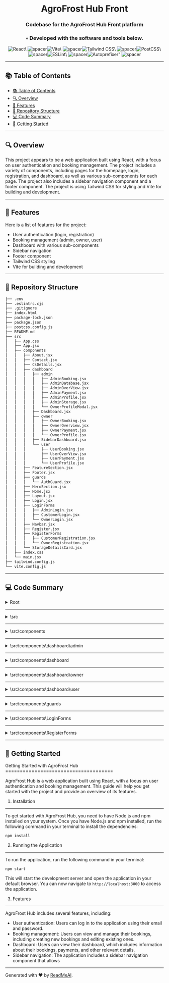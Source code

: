 
  <div align="center">
  <h1 align="center">AgroFrost Hub Front</h1>
  <h3>Codebase for the AgroFrost Hub Front platform</h3>
  <h3>◦ Developed with the software and tools below.</h3>
  <p align="center"><img src="https://img.shields.io/badge/-React-004E89?logo=React&style=flat" alt='React\' />
<img src="https://via.placeholder.com/1/0000/00000000" alt="spacer" /><img src="https://img.shields.io/badge/-Vite-004E89?logo=Vite&style=flat" alt='Vite\' />
<img src="https://via.placeholder.com/1/0000/00000000" alt="spacer" /><img src="https://img.shields.io/badge/-Tailwind%20CSS-004E89?logo=Tailwind%20CSS&style=flat" alt='Tailwind CSS\' />
<img src="https://via.placeholder.com/1/0000/00000000" alt="spacer" /><img src="https://img.shields.io/badge/-PostCSS-004E89?logo=PostCSS&style=flat" alt='PostCSS\' />
<img src="https://via.placeholder.com/1/0000/00000000" alt="spacer" /><img src="https://img.shields.io/badge/-ESLint-004E89?logo=ESLint&style=flat" alt='ESLint\' />
<img src="https://via.placeholder.com/1/0000/00000000" alt="spacer" /><img src="https://img.shields.io/badge/-Autoprefixer-004E89?logo=Autoprefixer&style=flat" alt='Autoprefixer"' />
<img src="https://via.placeholder.com/1/0000/00000000" alt="spacer" />
  </p>
  </div>
  
  ---
  ## 📚 Table of Contents
  - [📚 Table of Contents](#-table-of-contents)
  - [🔍 Overview](#-overview)
  - [🌟 Features](#-features)
  - [📁 Repository Structure](#-repository-structure)
  - [💻 Code Summary](#-code-summary)
  - [🚀 Getting Started](#-getting-started)
  
  ---
  
  
  ## 🔍 Overview

 This project appears to be a web application built using React, with a focus on user authentication and booking management. The project includes a variety of components, including pages for the homepage, login, registration, and dashboard, as well as various sub-components for each page. The project also includes a sidebar navigation component and a footer component. The project is using Tailwind CSS for styling and Vite for building and development.

---

## 🌟 Features

 Here is a list of features for the project:<br>
* User authentication (login, registration)
* Booking management (admin, owner, user)
* Dashboard with various sub-components
* Sidebar navigation
* Footer component
* Tailwind CSS styling
* Vite for building and development

---

## 📁 Repository Structure

```sh
├── .env
├── .eslintrc.cjs
├── .gitignore
├── index.html
├── package-lock.json
├── package.json
├── postcss.config.js
├── README.md
├── src
│   ├── App.css
│   ├── App.jsx
│   ├── components
│   │   ├── About.jsx
│   │   ├── Contact.jsx
│   │   ├── CsDetails.jsx
│   │   ├── dashboard
│   │   │   ├── admin
│   │   │   │   ├── AdminBooking.jsx
│   │   │   │   ├── AdminDatabase.jsx
│   │   │   │   ├── AdminOverView.jsx
│   │   │   │   ├── AdminPayment.jsx
│   │   │   │   ├── AdminProfile.jsx
│   │   │   │   ├── AdminStorage.jsx
│   │   │   │   └── OwnerProfileModal.jsx
│   │   │   ├── Dashboard.jsx
│   │   │   ├── owner
│   │   │   │   ├── OwnerBooking.jsx
│   │   │   │   ├── OwnerOverview.jsx
│   │   │   │   ├── OwnerPayment.jsx
│   │   │   │   └── OwnerProfile.jsx
│   │   │   ├── SidebarDashboard.jsx
│   │   │   └── user
│   │   │       ├── UserBooking.jsx
│   │   │       ├── UserOverView.jsx
│   │   │       ├── UserPayment.jsx
│   │   │       └── UserProfile.jsx
│   │   ├── FeatureSection.jsx
│   │   ├── Footer.jsx
│   │   ├── guards
│   │   │   └── AuthGuard.jsx
│   │   ├── HeroSection.jsx
│   │   ├── Home.jsx
│   │   ├── Layout.jsx
│   │   ├── Login.jsx
│   │   ├── LoginForms
│   │   │   ├── AdminLogin.jsx
│   │   │   ├── CustomerLogin.jsx
│   │   │   └── OwnerLogin.jsx
│   │   ├── Navbar.jsx
│   │   ├── Register.jsx
│   │   ├── RegisterForms
│   │   │   ├── CustomerRegistration.jsx
│   │   │   └── OwnerRegistration.jsx
│   │   └── StorageDetailsCard.jsx
│   ├── index.css
│   └── main.jsx
├── tailwind.config.js
└── vite.config.js

```

---

## 💻 Code Summary

<details><summary>Root</summary>

| File | Summary |
| ---- | ------- |
| postcss.config.js |  The code defines a JavaScript object with a `plugins` property that contains two plugins: `tailwindcss` and `autoprefixer`. |
| tailwind.config.js |  The code defines a Tailwind CSS configuration file that specifies the content to be processed, the theme colors and extend options, and the plugins to be used. |
| vite.config.js |  The code defines a Vite configuration file that imports the React plugin, sets up environment variables for the project, and defines a custom define function to stringify environment variables. |

</details>

---

<details><summary>\src</summary>

| File | Summary |
| ---- | ------- |
| App.jsx |  The code defines a React application that uses the `react-router-dom` library to manage client-side routing. It includes several routes for different pages, including a home page, a login page, a register page, and a dashboard page with subroutes for various features such as profile, bookings, payments, and overview. The code also includes a guard component called `AuthGuard` that checks the user's role before rendering certain components. |
| main.jsx |  The code creates a React application by rendering the App component in the root element of the HTML document. |

</details>

---

<details><summary>\src\components</summary>

| File | Summary |
| ---- | ------- |
| About.jsx |  The code defines a React component called About that renders an about section with a left and right column, featuring an image and some text content. |
| Contact.jsx |  The code is a React component that renders a contact form with name, email, and message fields. When the form is submitted, it sends an HTTP POST request to an API endpoint with the form data, and displays a success or error message using the `toast` library. |
| CsDetails.jsx |  The code is a React component that displays details of a storage unit, including its name, area, capacity, timings, and price. It also includes a booking modal that allows users to make a reservation for the storage unit. The component uses the `useParams` hook from `react-router-dom` to retrieve the ID of the storage unit from the URL, and the `useState` hook to manage the state of the form data and the booking modal. The component also uses the `axios` library to make API requests to fetch the storage unit details and save payment details. |
| FeatureSection.jsx |  The code defines a React component called FeatureSection that renders a section with three features, each represented by an image and a brief description. |
| Footer.jsx |  The code defines a React component called Footer that renders a footer element with a red background, containing links to the About Us, Contact Us, and Privacy Policy pages. |
| HeroSection.jsx |  The code defines a React component called HeroSection that renders a hero section with a title, description, and image. |
| Home.jsx |  The code defines a React component named `Home` that renders a series of other components, including a hero section, storage details card, feature section, about section, and contact section. |
| Layout.jsx |  The code defines a React component called Layout that renders a Navbar, its child components, and a Footer. |
| Login.jsx |  The code defines a React component called LoginTabs that renders three login forms (Customer, Owner, and Admin) in separate tabs. The active tab is determined by the activeTab state variable, which is set to customer by default. The component also includes an image on desktop screens but not on mobile. |
| Navbar.jsx |  The code defines a React component that renders a navigation bar with a logo, links to different pages, and a dropdown menu for mobile devices. It also includes a sidebar for mobile devices that displays the same links as the dropdown menu. |
| Register.jsx |  The code defines a React component called Register that renders two registration forms, one for customers and one for owners, using the `useState` hook to manage the active tab. |
| StorageDetailsCard.jsx |  The code is a React component that displays a list of storage units, including their name, address, price, and booking button. It also includes a search bar and a toggle button to sort the storage units by price (high to low or low to high). The component fetches data from an API endpoint using axios and uses the `useState` hook to manage state variables such as the search term, sort order, and filtered and sorted data. |

</details>

---

<details><summary>\src\components\dashboard\admin</summary>

| File | Summary |
| ---- | ------- |
| AdminBooking.jsx |  The code is a React component that displays a list of bookings, with filters to search for specific bookings based on various criteria such as booking ID, customer ID, CS ID, check-in date, and check-out date. The component fetches the booking data from an API endpoint using Axios, and then filters the data based on the user's input. The filtered data is then displayed in a grid layout. |
| AdminDatabase.jsx |  The code fetches customer and owner data from an API endpoint, displays it in a table, and allows the user to filter the data by searching for specific values. |
| AdminOverView.jsx |  The code is a React component that displays various statistics and charts related to an admin's overview, including booking count, customer count, approved storage, not approved storage, and total owners. It also displays a pie chart, bar charts for booking and payment data, and a doughnut chart for count data. The component uses the react-toastify library to display error messages if any occur during API calls. |
| AdminPayment.jsx |  The code is a React component that displays a list of payments, with the ability to filter the list by various criteria such as payment ID, booking ID, CS ID, customer ID, and payment date. The component uses the `axios` library to fetch data from an API endpoint, and the `react-toastify` library to display error messages. |
| AdminProfile.jsx |  The code is a React component that displays a form for an admin to update their personal information, including their full name, email, contact number, address, and account type. The form is fetched from an API endpoint using Axios, and the data is stored in state using the `useState` hook. The component also includes a Save button that updates the data in the API when clicked. |
| AdminStorage.jsx |  The code is a React component that displays a list of storage units, both approved and not approved, along with their details and actions. It also includes a modal for viewing the owner's profile. |
| OwnerProfileModal.jsx |  The code defines a React component called OwnerProfileModal that renders a modal window with the owner's profile information. |

</details>

---

<details><summary>\src\components\dashboard</summary>

| File | Summary |
| ---- | ------- |
| Dashboard.jsx |  The code defines a React component called Dashboard that renders a sidebar and a main content area, using the `Outlet` component from react-router-dom to render the current route's content. |
| SidebarDashboard.jsx |  The code defines a React component that renders a sidebar for a dashboard, with various links and buttons to navigate between different pages. It uses the `react-toastify` library to display toast notifications, and the `react-router-dom` library to manage routing. The component fetches user data from local storage and updates the state when the user's ID changes. It also handles window resizing and outside clicks to close the sidebar on mobile devices. |

</details>

---

<details><summary>\src\components\dashboard\owner</summary>

| File | Summary |
| ---- | ------- |
| OwnerBooking.jsx |  The code fetches booking data from an API endpoint and displays it on the screen, allowing the user to filter the data by various criteria such as booking ID, customer ID, CS ID, check-in date, and check-out date. |
| OwnerOverview.jsx |  The code is a React component that displays various charts and statistics related to a user's cold storage profile, including booking count, last booking, and last payment. It fetches data from an API endpoint using axios and Chart.js, and displays the data in a bar chart and line chart format. |
| OwnerPayment.jsx |  The code is a React component that displays a list of payments for an owner, with the ability to filter the payments based on various criteria such as payment ID, booking ID, CS ID, customer ID, and payment date. The component fetches the payments data from an API endpoint using Axios, and then filters the data based on the user's input. It also displays a toast message if there is an error while fetching the data. |
| OwnerProfile.jsx |  The code in the provided snippet is a React component that renders a profile page for an owner, allowing them to view and update their personal information and storage details. It uses the `axios` library to make API requests to a backend server, and it also uses the `react-toastify` library to display toast messages. The component fetches data from the backend using the `fetchProfile` and `fetchColdStorageProfile` functions, which are called in the `useEffect` hook with the `user?.id` dependency. The component then updates the state of the form data and cold storage data using the `handleInputChange`, `handleColdStorageInputChange`, and `handleColdStorageTimeChange` functions, respectively. Finally, the component renders a form and a table to display the user's profile information and storage details, and it includes buttons to save changes and upload images. |

</details>

---

<details><summary>\src\components\dashboard\user</summary>

| File | Summary |
| ---- | ------- |
| UserBooking.jsx |  The code fetches booking data from an API endpoint using Axios, and displays it in a table with filters for booking ID, customer ID, CS ID, check-in date, and check-out date. The filters are applied to the booking data using the `filter` method, and the filtered data is displayed in a grid layout. |
| UserOverView.jsx |  The code is a React component that displays a dashboard for a user, including some basic statistics and charts. It fetches data from an API endpoint using axios and stores it in the component's state. The component also includes a toast notification system using react-toastify. |
| UserPayment.jsx |  The code is a React component that displays a list of payments made by a user, along with filters to search for specific payments based on their ID, booking ID, CS ID, customer ID, and payment date. The component fetches the payments data from an API endpoint using Axios, and then filters the data based on the user's input. |
| UserProfile.jsx |  The code is a React component that displays a user's profile information, including their name, email, contact number, and address. It also allows the user to edit their profile information and save it back to the server. |

</details>

---

<details><summary>\src\components\guards</summary>

| File | Summary |
| ---- | ------- |
| AuthGuard.jsx |  The code defines a React component called AuthGuard that checks if the user is logged in and has the required role to access certain pages. If the user is not logged in or does not have the required role, they are redirected to the login page. |

</details>

---

<details><summary>\src\components\LoginForms</summary>

| File | Summary |
| ---- | ------- |
| AdminLogin.jsx |  The code defines a React component for an admin login form, which allows the user to enter their email and password and click a button to log in. The component uses the `axios` library to make a POST request to the server with the entered credentials, and displays a success or error message based on the response from the server. |
| CustomerLogin.jsx |  The code defines a React component for customer login, which includes a form with email and password fields, a submit button, and a toast notification system using react-toastify. The component also uses axios for HTTP requests and localStorage for storing the user's token and data. |
| OwnerLogin.jsx |  The code defines a React component for an owner login form, which allows the user to enter their email and password and click the Login button to authenticate. The component uses the `axios` library to make a POST request to the server with the entered credentials, and displays a success or error message using `react-toastify`. |

</details>

---

<details><summary>\src\components\RegisterForms</summary>

| File | Summary |
| ---- | ------- |
| CustomerRegistration.jsx |  The code is a React component that renders a form for customer registration, with input fields for full name, email, contact number, address, password, and confirm password. The form submits to an API endpoint using Axios, and displays a success or error message using React Toastify. |
| OwnerRegistration.jsx |  The code defines a React component for owner registration, which includes a form for inputting personal information and a file input for uploading a QR code. The form data is sent to the server using Axios, and the response is displayed as a toast notification. |

</details>

---

## 🚀 Getting Started

 Getting Started with AgroFrost Hub<br>=====================================

AgroFrost Hub is a web application built using React, with a focus on user authentication and booking management. This guide will help you get started with the project and provide an overview of its features.

1. Installation
----------------

To get started with AgroFrost Hub, you need to have Node.js and npm installed on your system. Once you have Node.js and npm installed, run the following command in your terminal to install the dependencies:
```
npm install
```
2. Running the Application
-------------------------

To run the application, run the following command in your terminal:
```
npm start
```
This will start the development server and open the application in your default browser. You can now navigate to `http://localhost:3000` to access the application.

3. Features
------------

AgroFrost Hub includes several features, including:

* User authentication: Users can log in to the application using their email and password.
* Booking management: Users can view and manage their bookings, including creating new bookings and editing existing ones.
* Dashboard: Users can view their dashboard, which includes information about their bookings, payments, and other relevant details.
* Sidebar navigation: The application includes a sidebar navigation component that allows

---

Generated with ❤️ by [ReadMeAI](https://www.readmeai.co/).

